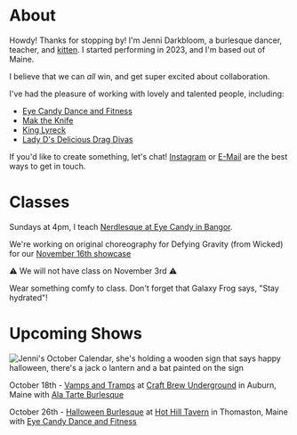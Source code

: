 # About

Howdy! Thanks for stopping by! I'm Jenni Darkbloom, a burlesque dancer, teacher, and [kitten](https://kittening.darkbloom.dance). I started performing in 2023, and I'm based out of Maine.

I believe that we can _all_ win, and get super excited about collaboration.

I've had the pleasure of working with lovely and talented people, including:
- [Eye Candy Dance and Fitness](https://www.facebook.com/profile.php?id=100078283869662)
- [Mak the Knife](https://www.youtube.com/@mak_the_knife/featured)
- [King Lyreck](https://www.facebook.com/connora.caron)
- [Lady D's Delicious Drag Divas](https://www.facebook.com/DeliciousDragDivas/)

If you'd like to create something, let's chat! [Instagram](https://www.instagram.com/jennidarkbloom/) or [E-Mail](mailto:jennidarkbloom@gmail.com) are the best ways to get in touch.

# Classes

Sundays at 4pm, I teach [Nerdlesque at Eye Candy in Bangor](https://www.eyecandybangor.com/product/sunday-4pm-nerdlesque/351).

We're working on original choreography for Defying Gravity (from Wicked) for our [November 16th showcase](https://www.eyecandybangor.com/product/nov-16-spanksgiving/507)

⚠️  We will not have class on November 3rd ⚠️ 

Wear something comfy to class. Don't forget that Galaxy Frog says, "Stay hydrated"!

# Upcoming Shows

![Jenni's October Calendar, she's holding a wooden sign that says happy halloween, there's a jack o lantern and a bat painted on the sign](calendar/october-2024.png)

October 18th - [Vamps and Tramps](https://www.eventbrite.com/e/vamps-and-tramps-burlesque-show-tickets-1008590008867) at [Craft Brew Underground](http://craftbrewunderground.net) in Auburn, Maine with [Ala Tarte Burlesque](https://www.instagram.com/a_la_tarte_burlesque/)

October 26th - [Halloween Burlesque](https://www.eyecandybangor.com/product/oct-26-halloween-burlesque/506) at [Hot Hill Tavern](https://hothilltavernme.com) in Thomaston, Maine with [Eye Candy Dance and Fitness](https://www.instagram.com/eye_candy_dance_bangor/)

